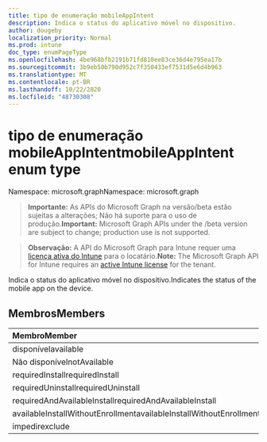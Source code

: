 ```yaml
---
title: tipo de enumeração mobileAppIntent
description: Indica o status do aplicativo móvel no dispositivo.
author: dougeby
localization_priority: Normal
ms.prod: intune
doc_type: enumPageType
ms.openlocfilehash: 4be968bfb2191b71fd810ee83ce36d4e795ea17b
ms.sourcegitcommit: 3b9eb50b790d952c7f350433ef7531d5e6d4b963
ms.translationtype: MT
ms.contentlocale: pt-BR
ms.lasthandoff: 10/22/2020
ms.locfileid: "48730308"
---
```

# <a name="mobileappintent-enum-type"></a><span data-ttu-id="f20ea-103">tipo de enumeração mobileAppIntent</span><span class="sxs-lookup"><span data-stu-id="f20ea-103">mobileAppIntent enum type</span></span>

<span data-ttu-id="f20ea-104">Namespace: microsoft.graph</span><span class="sxs-lookup"><span data-stu-id="f20ea-104">Namespace: microsoft.graph</span></span>

> <span data-ttu-id="f20ea-105">**Importante:** As APIs do Microsoft Graph na versão/beta estão sujeitas a alterações; Não há suporte para o uso de produção.</span><span class="sxs-lookup"><span data-stu-id="f20ea-105">**Important:** Microsoft Graph APIs under the /beta version are subject to change; production use is not supported.</span></span>

> <span data-ttu-id="f20ea-106">**Observação:** A API do Microsoft Graph para Intune requer uma [licença ativa do Intune](https://go.microsoft.com/fwlink/?linkid=839381) para o locatário.</span><span class="sxs-lookup"><span data-stu-id="f20ea-106">**Note:** The Microsoft Graph API for Intune requires an [active Intune license](https://go.microsoft.com/fwlink/?linkid=839381) for the tenant.</span></span>

<span data-ttu-id="f20ea-107">Indica o status do aplicativo móvel no dispositivo.</span><span class="sxs-lookup"><span data-stu-id="f20ea-107">Indicates the status of the mobile app on the device.</span></span>

## <a name="members"></a><span data-ttu-id="f20ea-108">Membros</span><span class="sxs-lookup"><span data-stu-id="f20ea-108">Members</span></span>
|<span data-ttu-id="f20ea-109">Membro</span><span class="sxs-lookup"><span data-stu-id="f20ea-109">Member</span></span>|<span data-ttu-id="f20ea-110">Valor</span><span class="sxs-lookup"><span data-stu-id="f20ea-110">Value</span></span>|<span data-ttu-id="f20ea-111">Descrição</span><span class="sxs-lookup"><span data-stu-id="f20ea-111">Description</span></span>|
|:---|:---|:---|
|<span data-ttu-id="f20ea-112">disponível</span><span class="sxs-lookup"><span data-stu-id="f20ea-112">available</span></span>|<span data-ttu-id="f20ea-113">,0</span><span class="sxs-lookup"><span data-stu-id="f20ea-113">0</span></span>|<span data-ttu-id="f20ea-114">Disponível</span><span class="sxs-lookup"><span data-stu-id="f20ea-114">Available</span></span>|
|<span data-ttu-id="f20ea-115">Não disponível</span><span class="sxs-lookup"><span data-stu-id="f20ea-115">notAvailable</span></span>|<span data-ttu-id="f20ea-116">1</span><span class="sxs-lookup"><span data-stu-id="f20ea-116">1</span></span>|<span data-ttu-id="f20ea-117">Não disponível</span><span class="sxs-lookup"><span data-stu-id="f20ea-117">Not Available</span></span>|
|<span data-ttu-id="f20ea-118">requiredInstall</span><span class="sxs-lookup"><span data-stu-id="f20ea-118">requiredInstall</span></span>|<span data-ttu-id="f20ea-119">duas</span><span class="sxs-lookup"><span data-stu-id="f20ea-119">2</span></span>|<span data-ttu-id="f20ea-120">Instalação necessária</span><span class="sxs-lookup"><span data-stu-id="f20ea-120">Required Install</span></span>|
|<span data-ttu-id="f20ea-121">requiredUninstall</span><span class="sxs-lookup"><span data-stu-id="f20ea-121">requiredUninstall</span></span>|<span data-ttu-id="f20ea-122">3D</span><span class="sxs-lookup"><span data-stu-id="f20ea-122">3</span></span>|<span data-ttu-id="f20ea-123">Desinstalação necessária</span><span class="sxs-lookup"><span data-stu-id="f20ea-123">Required Uninstall</span></span>|
|<span data-ttu-id="f20ea-124">requiredAndAvailableInstall</span><span class="sxs-lookup"><span data-stu-id="f20ea-124">requiredAndAvailableInstall</span></span>|<span data-ttu-id="f20ea-125">4 </span><span class="sxs-lookup"><span data-stu-id="f20ea-125">4</span></span>|<span data-ttu-id="f20ea-126">RequiredAndAvailableInstall</span><span class="sxs-lookup"><span data-stu-id="f20ea-126">RequiredAndAvailableInstall</span></span>|
|<span data-ttu-id="f20ea-127">availableInstallWithoutEnrollment</span><span class="sxs-lookup"><span data-stu-id="f20ea-127">availableInstallWithoutEnrollment</span></span>|<span data-ttu-id="f20ea-128">5 </span><span class="sxs-lookup"><span data-stu-id="f20ea-128">5</span></span>|<span data-ttu-id="f20ea-129">AvailableInstallWithoutEnrollment</span><span class="sxs-lookup"><span data-stu-id="f20ea-129">AvailableInstallWithoutEnrollment</span></span>|
|<span data-ttu-id="f20ea-130">impedir</span><span class="sxs-lookup"><span data-stu-id="f20ea-130">exclude</span></span>|<span data-ttu-id="f20ea-131">6 </span><span class="sxs-lookup"><span data-stu-id="f20ea-131">6</span></span>|<span data-ttu-id="f20ea-132">Excluir</span><span class="sxs-lookup"><span data-stu-id="f20ea-132">Exclude</span></span>|





